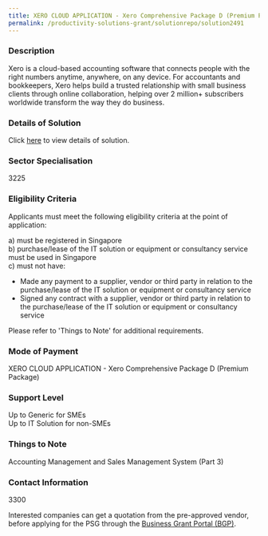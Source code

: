 ```yaml
---
title: XERO CLOUD APPLICATION - Xero Comprehensive Package D (Premium Package)
permalink: /productivity-solutions-grant/solutionrepo/solution2491
---
```


### Description

Xero is a cloud-based accounting software that connects people with the right numbers anytime, anywhere, on any device. For accountants and bookkeepers, Xero helps build a trusted relationship with small business clients through online collaboration, helping over 2 million+ subscribers worldwide transform the way they do business.

### Details of Solution

Click <a href='SMARTCURSORS PTE. LTD.' target='_blank' rel='noopener'>here</a> to view details of solution.

### Sector Specialisation

 3225 

### Eligibility Criteria

Applicants must meet the following eligibility criteria at the point of application:

a) must be registered in Singapore <br>
b) purchase/lease of the IT solution or equipment or consultancy service must be used in Singapore <br>
c) must not have:
- Made any payment to a supplier, vendor or third party in relation to the purchase/lease of the IT solution or equipment or consultancy service
- Signed any contract with a supplier, vendor or third party in relation to the purchase/lease of the IT solution or equipment or consultancy service

Please refer to 'Things to Note' for additional requirements.

### Mode of Payment
XERO CLOUD APPLICATION - Xero Comprehensive Package D (Premium Package)

### Support Level
Up to Generic for SMEs <br>
Up to IT Solution for non-SMEs

### Things to Note
Accounting Management and Sales Management System (Part 3)

### Contact Information
3300

Interested companies can get a quotation from the pre-approved vendor, before applying for the PSG through the <a target='_blank' rel='noopener' href='https://www.businessgrants.gov.sg/'>Business Grant Portal (BGP)</a>.
